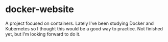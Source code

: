 # docker-website
A project focused on containers. Lately I've been studying Docker and Kubernetes so I thought this would be a good way to practice. Not finished yet, but I'm looking forward to do it.
